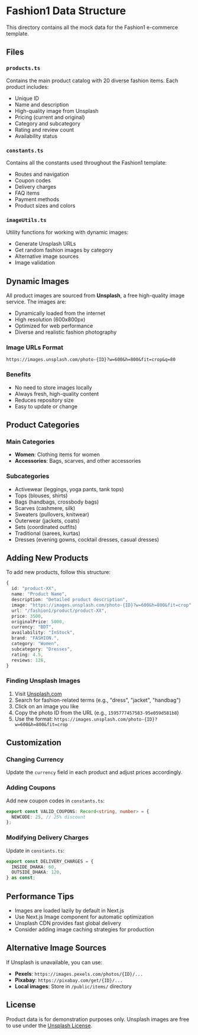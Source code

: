 # Fashion1 Data Structure

This directory contains all the mock data for the Fashion1 e-commerce template.

## Files

### `products.ts`

Contains the main product catalog with 20 diverse fashion items. Each product includes:

- Unique ID
- Name and description
- High-quality image from Unsplash
- Pricing (current and original)
- Category and subcategory
- Rating and review count
- Availability status

### `constants.ts`

Contains all the constants used throughout the Fashion1 template:

- Routes and navigation
- Coupon codes
- Delivery charges
- FAQ items
- Payment methods
- Product sizes and colors

### `imageUtils.ts`

Utility functions for working with dynamic images:

- Generate Unsplash URLs
- Get random fashion images by category
- Alternative image sources
- Image validation

## Dynamic Images

All product images are sourced from **Unsplash**, a free high-quality image service. The images are:

- Dynamically loaded from the internet
- High resolution (600x800px)
- Optimized for web performance
- Diverse and realistic fashion photography

### Image URLs Format

```
https://images.unsplash.com/photo-{ID}?w=600&h=800&fit=crop&q=80
```

### Benefits

- No need to store images locally
- Always fresh, high-quality content
- Reduces repository size
- Easy to update or change

## Product Categories

### Main Categories

- **Women**: Clothing items for women
- **Accessories**: Bags, scarves, and other accessories

### Subcategories

- Activewear (leggings, yoga pants, tank tops)
- Tops (blouses, shirts)
- Bags (handbags, crossbody bags)
- Scarves (cashmere, silk)
- Sweaters (pullovers, knitwear)
- Outerwear (jackets, coats)
- Sets (coordinated outfits)
- Traditional (sarees, kurtas)
- Dresses (evening gowns, cocktail dresses, casual dresses)

## Adding New Products

To add new products, follow this structure:

```typescript
{
  id: "product-XX",
  name: "Product Name",
  description: "Detailed product description",
  image: "https://images.unsplash.com/photo-{ID}?w=600&h=800&fit=crop",
  url: "/fashion1/product/product-XX",
  price: 3500,
  originalPrice: 5000,
  currency: "BDT",
  availability: "InStock",
  brand: "FASHION.",
  category: "Women",
  subcategory: "Dresses",
  rating: 4.5,
  reviews: 128,
}
```

### Finding Unsplash Images

1. Visit [Unsplash.com](https://unsplash.com)
2. Search for fashion-related terms (e.g., "dress", "jacket", "handbag")
3. Click on an image you like
4. Copy the photo ID from the URL (e.g., `1595777457583-95e059d581b8`)
5. Use the format: `https://images.unsplash.com/photo-{ID}?w=600&h=800&fit=crop`

## Customization

### Changing Currency

Update the `currency` field in each product and adjust prices accordingly.

### Adding Coupons

Add new coupon codes in `constants.ts`:

```typescript
export const VALID_COUPONS: Record<string, number> = {
  NEWCODE: 25, // 25% discount
};
```

### Modifying Delivery Charges

Update in `constants.ts`:

```typescript
export const DELIVERY_CHARGES = {
  INSIDE_DHAKA: 60,
  OUTSIDE_DHAKA: 120,
} as const;
```

## Performance Tips

- Images are loaded lazily by default in Next.js
- Use Next.js Image component for automatic optimization
- Unsplash CDN provides fast global delivery
- Consider adding image caching strategies for production

## Alternative Image Sources

If Unsplash is unavailable, you can use:

- **Pexels**: `https://images.pexels.com/photos/{ID}/...`
- **Pixabay**: `https://pixabay.com/get/{ID}/...`
- **Local images**: Store in `/public/items/` directory

## License

Product data is for demonstration purposes only. Unsplash images are free to use under the [Unsplash License](https://unsplash.com/license).

